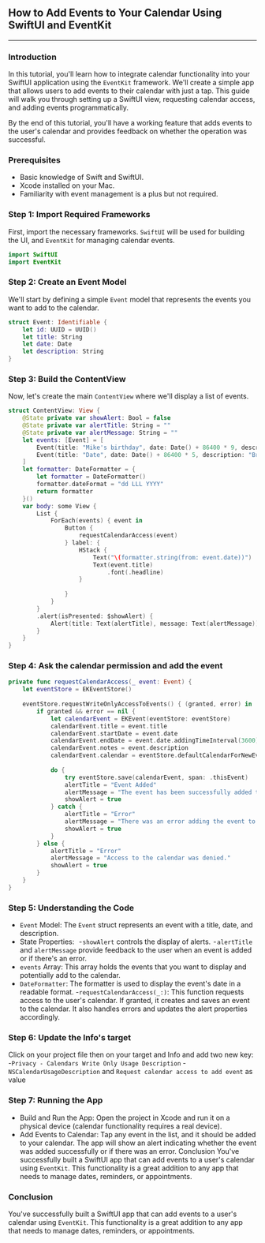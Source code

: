 ## How to Add Events to Your Calendar Using SwiftUI and EventKit

---

### Introduction

In this tutorial, you'll learn how to integrate calendar functionality into your SwiftUI application using the `EventKit` framework. We'll create a simple app that allows users to add events to their calendar with just a tap. This guide will walk you through setting up a SwiftUI view, requesting calendar access, and adding events programmatically.

By the end of this tutorial, you'll have a working feature that adds events to the user's calendar and provides feedback on whether the operation was successful.

### Prerequisites

- Basic knowledge of Swift and SwiftUI.
- Xcode installed on your Mac.
- Familiarity with event management is a plus but not required.

### Step 1: Import Required Frameworks

First, import the necessary frameworks. `SwiftUI` will be used for building the UI, and `EventKit` for managing calendar events.

```swift
import SwiftUI
import EventKit
```

### Step 2: Create an Event Model

We'll start by defining a simple `Event` model that represents the events you want to add to the calendar.

```swift
struct Event: Identifiable {
    let id: UUID = UUID()
    let title: String
    let date: Date
    let description: String
}
```

### Step 3: Build the ContentView
Now, let's create the main `ContentView` where we'll display a list of events.
```swift
struct ContentView: View {
    @State private var showAlert: Bool = false
    @State private var alertTitle: String = ""
    @State private var alertMessage: String = ""
    let events: [Event] = [
        Event(title: "Mike's birthday", date: Date() + 86400 * 9, description: ""),
        Event(title: "Date", date: Date() + 86400 * 5, description: "Bring some flowers")
    ]
    let formatter: DateFormatter = {
        let formatter = DateFormatter()
        formatter.dateFormat = "dd LLL YYYY"
        return formatter
    }()
    var body: some View {
        List {
            ForEach(events) { event in
                Button {
                    requestCalendarAccess(event)
                } label: {
                    HStack {
                        Text("\(formatter.string(from: event.date))")
                        Text(event.title)
                            .font(.headline)
                    }
                    
                }
            }
        }
        .alert(isPresented: $showAlert) {
            Alert(title: Text(alertTitle), message: Text(alertMessage))
        }
    }
}
```

### Step 4: Ask the calendar permission and add the event

```swift
private func requestCalendarAccess(_ event: Event) {
    let eventStore = EKEventStore()
    
    eventStore.requestWriteOnlyAccessToEvents() { (granted, error) in
        if granted && error == nil {
            let calendarEvent = EKEvent(eventStore: eventStore)
            calendarEvent.title = event.title
            calendarEvent.startDate = event.date
            calendarEvent.endDate = event.date.addingTimeInterval(3600)
            calendarEvent.notes = event.description
            calendarEvent.calendar = eventStore.defaultCalendarForNewEvents
            
            do {
                try eventStore.save(calendarEvent, span: .thisEvent)
                alertTitle = "Event Added"
                alertMessage = "The event has been successfully added to your calendar."
                showAlert = true
            } catch {
                alertTitle = "Error"
                alertMessage = "There was an error adding the event to your calendar."
                showAlert = true
            }
        } else {
            alertTitle = "Error"
            alertMessage = "Access to the calendar was denied."
            showAlert = true
        }
    }
}
```

### Step 5: Understanding the Code

- `Event` Model: The `Event` struct represents an event with a title, date, and description.
 
- State Properties: 
 - `showAlert` controls the display of alerts.
 - `alertTitle` and `alertMessage` provide feedback to the user when an event is added or if there's an error.
 
- `events` Array: This array holds the events that you want to display and potentially add to the calendar.
- `DateFormatter`: The formatter is used to display the event's date in a readable format.
-`requestCalendarAccess(_:)`: This function requests access to the user's calendar. If granted, it creates and saves an event to the calendar. It also handles errors and updates the alert properties accordingly.
### Step 6: Update the Info's target

Click on your project file then on your target and Info and add two new key:
-`Privacy - Calendars Write Only Usage Description`
-`NSCalendarUsageDescription` and `Request calendar access to add event` as value
### Step 7: Running the App

- Build and Run the App: Open the project in Xcode and run it on a physical device (calendar functionality requires a real device).
- Add Events to Calendar: Tap any event in the list, and it should be added to your calendar. The app will show an alert indicating whether the event was added successfully or if there was an error.
Conclusion
You've successfully built a SwiftUI app that can add events to a user's calendar using `EventKit`. This functionality is a great addition to any app that needs to manage dates, reminders, or appointments.

### Conclusion
You've successfully built a SwiftUI app that can add events to a user's calendar using `EventKit`. This functionality is a great addition to any app that needs to manage dates, reminders, or appointments.
